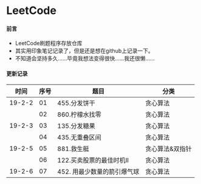 # LeetCode
#### 前言
- LeetCode刷题程序存放仓库
- 其实用印象笔记记录了，但是还是想在github上记录一下。
- 不知道会坚持多久……毕竟我想法变得很快……我还很懒……

#### 更新记录

|时间|序号|题目|分类|
|------|------|------|------|
|19-2-2| 01| 455.分发饼干| 贪心算法|
||02|860.柠檬水找零|贪心算法|
|19-2-3|03|135.分发糖果|贪心算法|
||04|435.无重叠区间|贪心算法|
|19-2-5|05|881.救生艇|贪心算法&双指针|
||06|122.买卖股票的最佳时机II|贪心算法|
|19-2-6|07|452. 用最少数量的箭引爆气球|贪心算法|